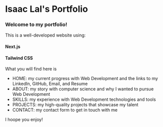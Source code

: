 # Isaac Lal's Portfolio

### Welcome to my portfolio!

This is a well-developed website using:

#### Next.js 

#### Tailwind CSS

What you will find here is 
- HOME: my current progress with Web Development and the links to my LinkedIn, GitHub, Email, and Resume
- ABOUT: my story with computer science and why I wanted to pursue Web Development
- SKILLS: my experience with Web Development technologies and tools
- PROJECTS: my high-quality projects that showcase my talent
- CONTACT: my contact form to get in touch with me

I hoope you enjoy!
